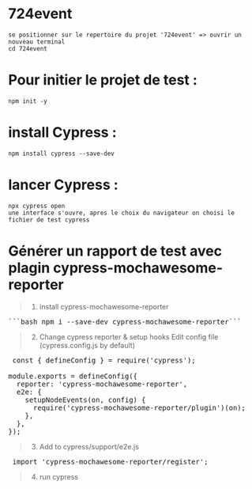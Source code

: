 # 724event
    se positionner sur le repertoire du projet '724event' => ouvrir un nouveau terminal
    cd 724event
# Pour initier le projet de test :
    npm init -y
# install Cypress : 
    npm install cypress --save-dev
# lancer Cypress : 
    npx cypress open
    une interface s'ouvre, apres le choix du navigateur on choisi le fichier de test cypress

# Générer un rapport de test avec plagin cypress-mochawesome-reporter 
> 1. install cypress-mochawesome-reporter
  
  <pre>```bash npm i --save-dev cypress-mochawesome-reporter```</pre>

> 2. Change cypress reporter & setup hooks
    Edit config file (cypress.config.js by default)

  <pre> const { defineConfig } = require('cypress');

module.exports = defineConfig({
  reporter: 'cypress-mochawesome-reporter',
  e2e: {
    setupNodeEvents(on, config) {
      require('cypress-mochawesome-reporter/plugin')(on);
    },
  },
});</pre>

> 3. Add to cypress/support/e2e.js
  <pre> import 'cypress-mochawesome-reporter/register'; </pre>

> 4. run cypress
   




























